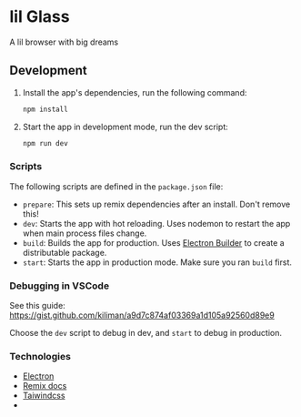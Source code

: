 # lil Glass

A lil browser with big dreams

## Development

1. Install the app's dependencies, run the following command:

   ```sh
   npm install
   ```

1. Start the app in development mode, run the dev script:

   ```sh
   npm run dev
   ```

### Scripts

The following scripts are defined in the `package.json` file:

- `prepare`: This sets up remix dependencies after an install. Don't remove this!
- `dev`: Starts the app with hot reloading. Uses nodemon to restart the app when main process files change.
- `build`: Builds the app for production. Uses [Electron Builder](https://www.electron.build/) to create a distributable package.
- `start`: Starts the app in production mode. Make sure you ran `build` first.

### Debugging in VSCode

See this guide: https://gist.github.com/kiliman/a9d7c874af03369a1d105a92560d89e9

Choose the `dev` script to debug in dev, and `start` to debug in production.

### Technologies

- [Electron](https://electronjs.org/docs)
- [Remix docs](https://remix.run/docs)
- [Taiwindcss](https://tailwindcss.com/docs)
-
